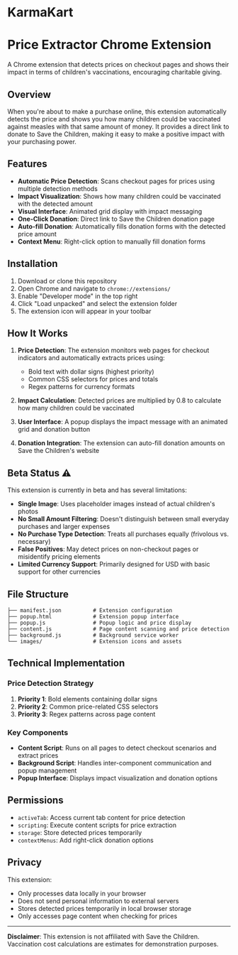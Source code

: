 # KarmaKart
# Price Extractor Chrome Extension

A Chrome extension that detects prices on checkout pages and shows their impact in terms of children's vaccinations, encouraging charitable giving.

## Overview

When you're about to make a purchase online, this extension automatically detects the price and shows you how many children could be vaccinated against measles with that same amount of money. It provides a direct link to donate to Save the Children, making it easy to make a positive impact with your purchasing power.

## Features

- **Automatic Price Detection**: Scans checkout pages for prices using multiple detection methods
- **Impact Visualization**: Shows how many children could be vaccinated with the detected amount
- **Visual Interface**: Animated grid display with impact messaging
- **One-Click Donation**: Direct link to Save the Children donation page
- **Auto-fill Donation**: Automatically fills donation forms with the detected price amount
- **Context Menu**: Right-click option to manually fill donation forms

## Installation

1. Download or clone this repository
2. Open Chrome and navigate to `chrome://extensions/`
3. Enable "Developer mode" in the top right
4. Click "Load unpacked" and select the extension folder
5. The extension icon will appear in your toolbar

## How It Works

1. **Price Detection**: The extension monitors web pages for checkout indicators and automatically extracts prices using:
   - Bold text with dollar signs (highest priority)
   - Common CSS selectors for prices and totals
   - Regex patterns for currency formats

2. **Impact Calculation**: Detected prices are multiplied by 0.8 to calculate how many children could be vaccinated

3. **User Interface**: A popup displays the impact message with an animated grid and donation button

4. **Donation Integration**: The extension can auto-fill donation amounts on Save the Children's website

## Beta Status ⚠️

This extension is currently in beta and has several limitations:

- **Single Image**: Uses placeholder images instead of actual children's photos
- **No Small Amount Filtering**: Doesn't distinguish between small everyday purchases and larger expenses
- **No Purchase Type Detection**: Treats all purchases equally (frivolous vs. necessary)
- **False Positives**: May detect prices on non-checkout pages or misidentify pricing elements
- **Limited Currency Support**: Primarily designed for USD with basic support for other currencies

## File Structure

```
├── manifest.json          # Extension configuration
├── popup.html             # Extension popup interface
├── popup.js               # Popup logic and price display
├── content.js             # Page content scanning and price detection
├── background.js          # Background service worker
└── images/                # Extension icons and assets
```

## Technical Implementation

### Price Detection Strategy

1. **Priority 1**: Bold elements containing dollar signs
2. **Priority 2**: Common price-related CSS selectors
3. **Priority 3**: Regex patterns across page content

### Key Components

- **Content Script**: Runs on all pages to detect checkout scenarios and extract prices
- **Background Script**: Handles inter-component communication and popup management
- **Popup Interface**: Displays impact visualization and donation options

## Permissions

- `activeTab`: Access current tab content for price detection
- `scripting`: Execute content scripts for price extraction
- `storage`: Store detected prices temporarily
- `contextMenus`: Add right-click donation options

## Privacy

This extension:
- Only processes data locally in your browser
- Does not send personal information to external servers
- Stores detected prices temporarily in local browser storage
- Only accesses page content when checking for prices


---

**Disclaimer**: This extension is not affiliated with Save the Children. Vaccination cost calculations are estimates for demonstration purposes.
